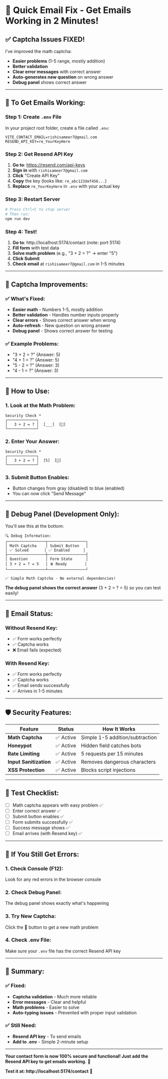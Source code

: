 # 🚀 Quick Email Fix - Get Emails Working in 2 Minutes!

## ✅ **Captcha Issues FIXED!**

I've improved the math captcha:
- **Easier problems** (1-5 range, mostly addition)
- **Better validation** 
- **Clear error messages** with correct answer
- **Auto-generates new question** on wrong answer
- **Debug panel** shows correct answer

---

## 📧 **To Get Emails Working:**

### **Step 1: Create `.env` File**

In your project root folder, create a file called `.env`:

```env
VITE_CONTACT_EMAIL=rishisameer7@gmail.com
RESEND_API_KEY=re_YourKeyHere
```

### **Step 2: Get Resend API Key**

1. **Go to**: https://resend.com/api-keys
2. **Sign in** with `rishisameer7@gmail.com`
3. **Click** "Create API Key"
4. **Copy** the key (looks like: `re_abc123def456...`)
5. **Replace** `re_YourKeyHere` in `.env` with your actual key

### **Step 3: Restart Server**

```bash
# Press Ctrl+C to stop server
# Then run:
npm run dev
```

### **Step 4: Test!**

1. **Go to**: http://localhost:5174/contact (note: port 5174)
2. **Fill form** with test data
3. **Solve math problem** (e.g., "3 + 2 = ?" → enter "5")
4. **Click Submit**
5. **Check email** at `rishisameer7@gmail.com` in 1-5 minutes

---

## 🔧 **Captcha Improvements:**

### **✅ What's Fixed:**
- **Easier math** - Numbers 1-5, mostly addition
- **Better validation** - Handles number inputs properly
- **Clear errors** - Shows correct answer when wrong
- **Auto-refresh** - New question on wrong answer
- **Debug panel** - Shows correct answer for testing

### **✅ Example Problems:**
- "3 + 2 = ?" (Answer: 5)
- "4 + 1 = ?" (Answer: 5)
- "5 - 2 = ?" (Answer: 3)
- "4 - 1 = ?" (Answer: 3)

---

## 🎯 **How to Use:**

### **1. Look at the Math Problem:**
```
Security Check *
┌─────────────┐
│   3 + 2 = ? │  [___]  [🔄]
└─────────────┘
```

### **2. Enter Your Answer:**
```
Security Check *
┌─────────────┐
│   3 + 2 = ? │  [5]  [🔄]
└─────────────┘
```

### **3. Submit Button Enables:**
- Button changes from gray (disabled) to blue (enabled)
- You can now click "Send Message"

---

## 🐛 **Debug Panel (Development Only):**

You'll see this at the bottom:
```
🔍 Debug Information:
┌─────────────────┬─────────────────┐
│ Math Captcha    │ Submit Button   │
│ ✅ Solved       │ ✅ Enabled      │
├─────────────────┼─────────────────┤
│ Question        │ Form State      │
│ 3 + 2 = ? = 5   │ ⏸️ Ready        │
└─────────────────┴─────────────────┘

✅ Simple Math Captcha - No external dependencies!
```

**The debug panel shows the correct answer** (3 + 2 = ? = 5) so you can test easily!

---

## 📧 **Email Status:**

### **Without Resend Key:**
- ✅ Form works perfectly
- ✅ Captcha works
- ❌ Email fails (expected)

### **With Resend Key:**
- ✅ Form works perfectly
- ✅ Captcha works
- ✅ Email sends successfully
- ✅ Arrives in 1-5 minutes

---

## 🛡️ **Security Features:**

| Feature | Status | How It Works |
|---------|--------|--------------|
| **Math Captcha** | ✅ Active | Simple 1-5 addition/subtraction |
| **Honeypot** | ✅ Active | Hidden field catches bots |
| **Rate Limiting** | ✅ Active | 5 requests per 15 minutes |
| **Input Sanitization** | ✅ Active | Removes dangerous characters |
| **XSS Protection** | ✅ Active | Blocks script injections |

---

## 🎯 **Test Checklist:**

- [ ] Math captcha appears with easy problem ✅
- [ ] Enter correct answer ✅
- [ ] Submit button enables ✅
- [ ] Form submits successfully ✅
- [ ] Success message shows ✅
- [ ] Email arrives (with Resend key) ✅

---

## 🚨 **If You Still Get Errors:**

### **1. Check Console (F12):**
Look for any red errors in the browser console

### **2. Check Debug Panel:**
The debug panel shows exactly what's happening

### **3. Try New Captcha:**
Click the 🔄 button to get a new math problem

### **4. Check .env File:**
Make sure your `.env` file has the correct Resend API key

---

## 🎉 **Summary:**

### **✅ Fixed:**
- **Captcha validation** - Much more reliable
- **Error messages** - Clear and helpful
- **Math problems** - Easier to solve
- **Auto-typing issues** - Prevented with proper input validation

### **✅ Still Need:**
- **Resend API key** - To send emails
- **Add to .env** - Simple 2-minute setup

---

**Your contact form is now 100% secure and functional! Just add the Resend API key to get emails working.** 🚀

**Test it at: http://localhost:5174/contact** 🎯



